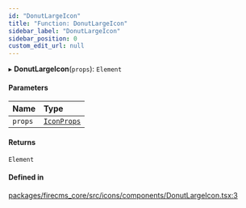 ```yaml
---
id: "DonutLargeIcon"
title: "Function: DonutLargeIcon"
sidebar_label: "DonutLargeIcon"
sidebar_position: 0
custom_edit_url: null
---
```


▸ **DonutLargeIcon**(`props`): `Element`

#### Parameters

| Name | Type |
| :------ | :------ |
| `props` | [`IconProps`](../types/IconProps.md) |

#### Returns

`Element`

#### Defined in

[packages/firecms_core/src/icons/components/DonutLargeIcon.tsx:3](https://github.com/FireCMSco/firecms/blob/d45f3739/packages/firecms_core/src/icons/components/DonutLargeIcon.tsx#L3)
